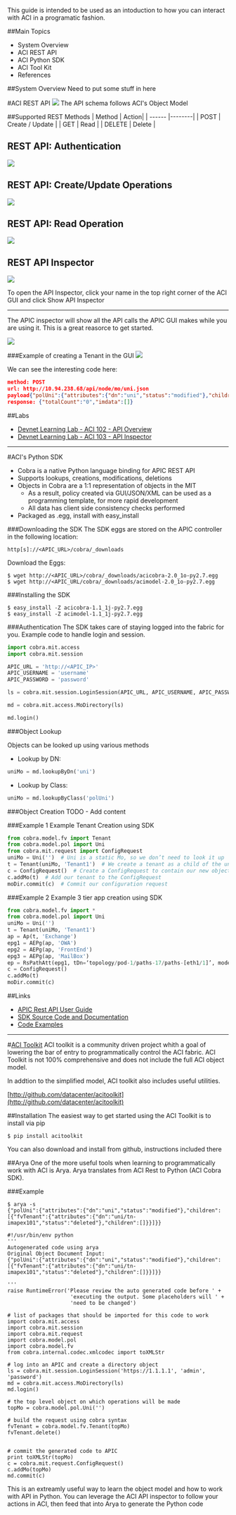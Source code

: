 This guide is intended to be used as an intoduction to how you can interact with ACI in a programatic fashion.

[item]: # (slide)
##Main Topics
* System Overview
* ACI REST API
* ACI Python SDK
* ACI Tool Kit
* References

[item]: # (/slide)

[item]: # (slide)
##System Overview
Need to put some stuff in here

[item]: # (/slide)
 
[item]: # (slide)
#ACI REST API
![](images/aci-rest-schema-1.jpg)
The API schema follows ACI's Object Model

[item]: # (/slide)

[item]: # (slide)
##Supported REST Methods 
| Method | Action|
| ------ |--------|
| POST | Create / Update | 
| GET | Read | 
| DELETE | Delete |

[item]: # (/slide)

[item]: # (slide)
## REST API: Authentication
![](images/aci-rest-auth.jpg)

[item]: # (/slide)

[item]: # (slide)
## REST API: Create/Update Operations
![](images/aci-rest-create.jpg)

[item]: # (/slide)

[item]: # (slide)
## REST API: Read Operation
![](images/aci-rest-read.jpg)

[item]: # (/slide)

[item]: # (slide)
## REST API Inspector
![](images/aci-api-inspector-1.png)

[item]: # (/slide)

To open the API Inspector, click your name in the top right corner of the ACI GUI and click Show API Inspector

---

The APIC inspector will show all the API calls the APIC GUI makes while you are using it.  This is a great reasorce to get started.

[item]: # (slide)

![](images/aci-api-inspector-2.png)

[item]: # (/slide)



[item]: # (slide)
###Example of creating a Tenant in the GUI
![](images/aci-api-inspector-3.png)

We can see the interesting code here:

```json
method: POST
url: http://10.94.238.68/api/node/mo/uni.json
payload{"polUni":{"attributes":{"dn":"uni","status":"modified"},"children":[{"fvTenant":{"attributes":{"dn":"uni/tn-imapex101","status":"deleted"},"children":[]}}]}}
response: {"totalCount":"0","imdata":[]}
```

[item]: # (/slide)

[item]: # (slide)
##Labs
* [Devnet Learning Lab - ACI 102 - API Overview](https://learninglabs.cisco.com/lab/aci-102-api-overview/step/1)
* [Devnet Learning Lab - ACI 103 - API Inspector](https://learninglabs.cisco.com/lab/aci-103-building-a-simple-script/step/1)

---

[item]: # (slide)
#ACI's Python SDK
* Cobra is a native Python language binding for APIC REST API* Supports lookups, creations, modifications, deletions* Objects in Cobra are a 1:1 representation of objects in the MIT  * As a result, policy created via GUI/JSON/XML can be used as a programming template, for more rapid development  * All data has client side consistency checks performed* Packaged as .egg, install with easy_install[item]: # (/slide)

[item]: # (slide)
###Downloading the SDK
The SDK eggs are stored on the APIC controller in the following location:

```
http[s]://<APIC_URL>/cobra/_downloads
```

Download the Eggs:

```
$ wget http://<APIC_URL>/cobra/_downloads/acicobra-2.0_1o-py2.7.egg
$ wget http://<APIC_URL/cobra/_downloads/acimodel-2.0_1o-py2.7.egg
```

[item]: # (/slide)

[item]: # (slide)
###Installing the SDK

```
$ easy_install -Z acicobra-1.1_1j-py2.7.egg
$ easy_install -Z acimodel-1.1_1j-py2.7.egg
```

[item]: # (/slide)

[item]: # (slide)
###Authentication
The SDK takes care of staying logged into the fabric for you.  Example code to handle login and session.

```python
import cobra.mit.access
import cobra.mit.session

APIC_URL = 'http://<APIC_IP>'
APIC_USERNAME = 'username'
APIC_PASSWORD = 'password'

ls = cobra.mit.session.LoginSession(APIC_URL, APIC_USERNAME, APIC_PASSWORD)

md = cobra.mit.access.MoDirectory(ls)

md.login()
```

[item]: # (/slide)

[item]: # (slide)
###Object Lookup

Objects can be looked up using various methods

* Lookup by DN:
```python
uniMo = md.lookupByDn('uni')
```
* Lookup by Class:
```python
uniMo = md.lookupByClass('polUni')
```

[item]: # (/slide)

[item]: # (slide)
###Object Creation
TODO - Add content

[item]: # (/slide)

[item]: # (slide)
###Example 1
Example Tenant Creation using SDK

```python
from cobra.model.fv import Tenantfrom cobra.model.pol import Unifrom cobra.mit.request import ConfigRequestuniMo = Uni('')  # Uni is a static Mo, so we don’t need to look it upt = Tenant(uniMo, 'Tenant1')  # We create a tenant as a child of the universec = ConfigRequest()  # Create a ConfigRequest to contain our new objectc.addMo(t)  # Add our tenant to the ConfigRequestmoDir.commit(c)  # Commit our configuration request
```

[item]: # (/slide)

[item]: # (slide)
###Example 2
Example 3 tier app creation using SDK

```python
from cobra.model.fv import *from cobra.model.pol import UniuniMo = Uni('')t = Tenant(uniMo, 'Tenant1')ap = Ap(t, 'Exchange')epg1 = AEPg(ap, 'OWA')epg2 = AEPg(ap, 'FrontEnd')epg3 = AEPg(ap, 'MailBox')ep = RsPathAtt(epg1, tDn=‘topology/pod-1/paths-17/paths-[eth1/1]’, mode=‘regular’, encap=‘vlan-10’)c = ConfigRequest()c.addMo(t)moDir.commit(c)
```

[item]: # (/slide)

[item]: # (slide)
##Links
* [APIC Rest API User Guide](http://www.cisco.com/c/en/us/td/docs/switches/datacenter/aci/apic/sw/1-x/api/rest/b_APIC_RESTful_API_User_Guide.html)
* [SDK Source Code and Documentation](https://github.com/datacenter/cobra)
* [Code Examples](https://github.com/datacenter/aci)

[item]: # (/slide)

---

[item]: # (slide)
#[ACI Toolkit](http://github.com/datacenter/acitoolkit)
ACI toolkit is a community driven project whith a goal of lowering the bar of entry to programmatically control the ACI fabric.  ACI Toolkit is not 100% comprehensive and does not include the full ACI object model.

In addtion to the simplified model, ACI toolkit also includes useful utilities.

[http://github.com/datacenter/acitoolkit](http://github.com/datacenter/acitoolkit)

[item]: # (/slide)

[item]: # (slide)
##Installation
The easiest way to get started using the ACI Toolkit is to install via pip

```
$ pip install acitoolkit
```

You can also download and install from github, instructions included there

[item]: # (/slide)


[item]: # (slide)
##Arya
One of the more useful tools when learning to programmatically work with ACI is Arya. Arya translates from ACI Rest to Python (ACI Cobra SDK).

[item]: # (/slide)

[item]: # (slide)
###Example
```
$ arya -s
{"polUni":{"attributes":{"dn":"uni","status":"modified"},"children":[{"fvTenant":{"attributes":{"dn":"uni/tn-imapex101","status":"deleted"},"children":[]}}]}}

#!/usr/bin/env python
'''
Autogenerated code using arya
Original Object Document Input: 
{"polUni":{"attributes":{"dn":"uni","status":"modified"},"children":[{"fvTenant":{"attributes":{"dn":"uni/tn-imapex101","status":"deleted"},"children":[]}}]}}

'''
raise RuntimeError('Please review the auto generated code before ' +
                    'executing the output. Some placeholders will ' +
                    'need to be changed')

# list of packages that should be imported for this code to work
import cobra.mit.access
import cobra.mit.session
import cobra.mit.request
import cobra.model.pol
import cobra.model.fv
from cobra.internal.codec.xmlcodec import toXMLStr

# log into an APIC and create a directory object
ls = cobra.mit.session.LoginSession('https://1.1.1.1', 'admin', 'password')
md = cobra.mit.access.MoDirectory(ls)
md.login()

# the top level object on which operations will be made
topMo = cobra.model.pol.Uni('')

# build the request using cobra syntax
fvTenant = cobra.model.fv.Tenant(topMo)
fvTenant.delete()


# commit the generated code to APIC
print toXMLStr(topMo)
c = cobra.mit.request.ConfigRequest()
c.addMo(topMo)
md.commit(c)
```

[item]: # (/slide)

This is an extreamly useful way to learn the object model and how to work with API in Python.  You can leverage the ACI API inspector to follow your actions in ACI, then feed that into Arya to generate the Python code